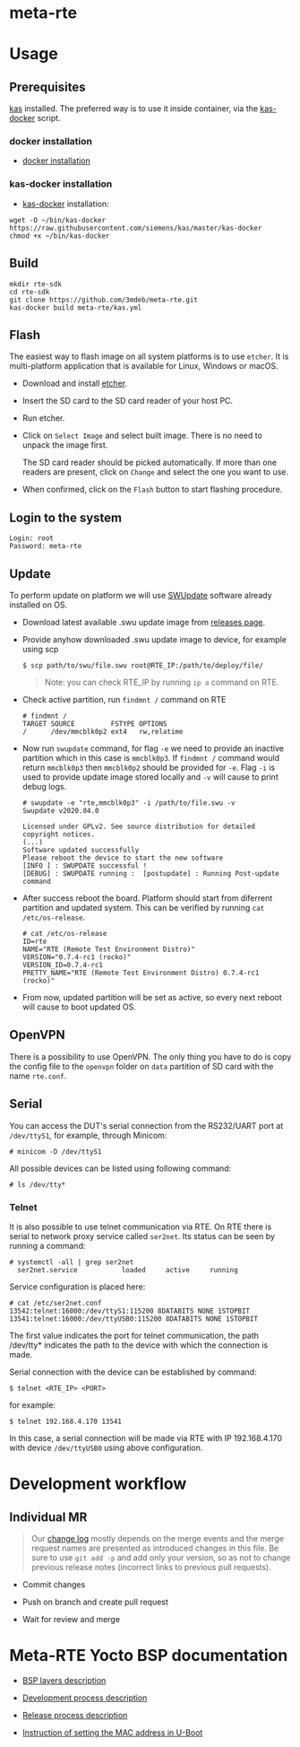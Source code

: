 meta-rte
========

# Usage

## Prerequisites

[kas](https://github.com/siemens/kas) installed. The preferred way is to use it
inside container, via the [kas-docker] script.

### docker installation

* [docker installation](https://docs.docker.com/install/)

### kas-docker installation

* [kas-docker] installation:

```
wget -O ~/bin/kas-docker https://raw.githubusercontent.com/siemens/kas/master/kas-docker
chmod +x ~/bin/kas-docker
```

## Build

```
mkdir rte-sdk
cd rte-sdk
git clone https://github.com/3mdeb/meta-rte.git
kas-docker build meta-rte/kas.yml
```

## Flash

The easiest way to flash image on all system platforms is to use `etcher`. It
is multi-platform application that is available for Linux, Windows or macOS.

- Download and install [etcher](https://etcher.io/).

- Insert the SD card to the SD card reader of your host PC.

- Run etcher.

- Click on `Select Image` and select built image. There is no need to unpack
the image first.

   The SD card reader should be picked automatically. If more than one readers
   are present, click on `Change` and select the one you want to use.

- When confirmed, click on the `Flash` button to start flashing procedure.

## Login to the system

```
Login: root
Password: meta-rte
```

## Update

To perform update on platform we will use
[SWUpdate](https://sbabic.github.io/swupdate/index.html) software already
installed on OS.

- Download latest available .swu update image from [releases
  page](https://github.com/3mdeb/meta-rte/releases).

- Provide anyhow downloaded .swu update image to device, for example using scp
  ```shell
  $ scp path/to/swu/file.swu root@RTE_IP:/path/to/deploy/file/
  ```

  >Note: you can check RTE_IP by running `ip a` command on RTE.

- Check active partition, run `findmnt /` command on RTE
  ```shell
  # findmnt /
  TARGET SOURCE         FSTYPE OPTIONS
  /      /dev/mmcblk0p2 ext4   rw,relatime
  ```

- Now run `swupdate` command, for flag `-e` we need to provide an inactive
  partition which in this case is `mmcblk0p3`. If `findmnt /` command would
  return `mmcblk0p3` then `mmcblk0p2` should be provided for `-e`. Flag `-i` is
  used to provide update image stored locally and `-v` will cause to print debug
  logs.
  ```shell
  # swupdate -e "rte,mmcblk0p3" -i /path/to/file.swu -v
  Swupdate v2020.04.0

  Licensed under GPLv2. See source distribution for detailed copyright notices.
  (...)
  Software updated successfully
  Please reboot the device to start the new software
  [INFO ] : SWUPDATE successful !
  [DEBUG] : SWUPDATE running :  [postupdate] : Running Post-update command
  ```

- After success reboot the board. Platform should start from diferrent partition
  and updated system. This can be verified by running `cat /etc/os-release`.
  ```shell
  # cat /etc/os-release
  ID=rte
  NAME="RTE (Remote Test Environment Distro)"
  VERSION="0.7.4-rc1 (rocko)"
  VERSION_ID=0.7.4-rc1
  PRETTY_NAME="RTE (Remote Test Environment Distro) 0.7.4-rc1 (rocko)"
  ```

- From now, updated partition will be set as active, so every next reboot will
  cause to boot updated OS.

## OpenVPN

There is a possibility to use OpenVPN. The only thing you have to do is
copy the config file to the `openvpn` folder on `data` partition of
SD card with the name `rte.conf`.

## Serial

You can access the DUT's serial connection from the RS232/UART port at
`/dev/ttyS1`, for example, through Minicom:

```
# minicom -D /dev/ttyS1
```

All possible devices can be listed using following command:

```
# ls /dev/tty*
```

### Telnet

It is also possible to use telnet communication via RTE. On RTE there is serial
to network proxy service called `ser2net`. Its status can be seen by running a
command:

```
# systemctl -all | grep ser2net
  ser2net.service           loaded     active     running
```

Service configuration is placed here:

```
# cat /etc/ser2net.conf
13542:telnet:16000:/dev/ttyS1:115200 8DATABITS NONE 1STOPBIT
13541:telnet:16000:/dev/ttyUSB0:115200 8DATABITS NONE 1STOPBIT
```

The first value indicates the port for telnet communication, the path /dev/tty*
indicates the path to the device with which the connection is made.

Serial connection with the device can be established by command:

```
$ telnet <RTE_IP> <PORT>
```

for example:

```
$ telnet 192.168.4.170 13541
```

In this case, a serial connection will be made via RTE with IP 192.168.4.170
with device `/dev/ttyUSB0` using above configuration.

# Development workflow

## Individual MR

> Our [change log](CHANGELOG.md) mostly depends on the merge events and the
> merge request names are presented as introduced changes in this file. Be sure
to use `git add -p` and add only your version, so as not to change previous
release notes (incorrect links to previous pull requests).

* Commit changes

* Push on branch and create pull request

* Wait for review and merge

# Meta-RTE Yocto BSP documentation

* [BSP layers description](docs/layer-description.md)

* [Development process description](docs/development.md)

* [Release process description](docs/release.md)

* [Instruction of setting the MAC address in U-Boot](docs/rte-mac-setup.md)

[kas-docker]: https://github.com/siemens/kas/blob/master/kas-docker
